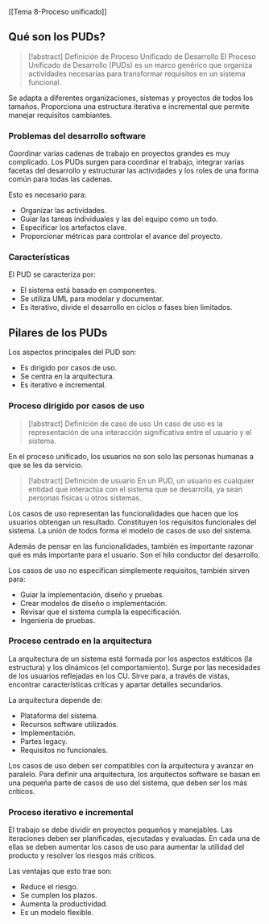 [[Tema 8-Proceso unificado]]

## Qué son los PUDs?
> [!abstract] Definición de Proceso Unificado de Desarrollo
> El Proceso Unificado de Desarrollo (PUDs) es un marco genérico que organiza actividades necesarias para transformar requisitos en un sistema funcional.

Se adapta a diferentes organizaciones, sistemas y proyectos de todos los tamaños. Proporciona una estructura iterativa e incremental que permite manejar requisitos cambiantes.

### Problemas del desarrollo software
Coordinar varias cadenas de trabajo en proyectos grandes es muy complicado. Los PUDs surgen para coordinar el trabajo, integrar varias facetas del desarrollo y estructurar las actividades y los roles de una forma común para todas las cadenas.

Esto es necesario para:
+ Organizar las actividades.
+ Guiar las tareas individuales y las del equipo como un todo.
+ Especificar los artefactos clave.
+ Proporcionar métricas para controlar el avance del proyecto.

### Características
El PUD se caracteriza por:
+ El sistema está basado en componentes.
+ Se utiliza UML para modelar y documentar.
+ Es iterativo, divide el desarrollo en ciclos o fases bien limitados.

## Pilares de los PUDs
Los aspectos principales del PUD son:
+ Es dirigido por casos de uso.
+ Se centra en la arquitectura.
+ Es iterativo e incremental.

### Proceso dirigido por casos de uso
> [!abstract] Definición de caso de uso
> Un caso de uso es la representación de una interacción significativa entre el usuario y el sistema.

En el proceso unificado, los usuarios no son solo las personas humanas a que se les da servicio.

> [!abstract] Definición de usuario 
> En un PUD, un usuario es cualquier entidad que interactúa con el sistema que se desarrolla, ya sean personas físicas u otros sistemas.

Los casos de uso representan las funcionalidades que hacen que los usuarios obtengan un resultado. Constituyen los requisitos funcionales del sistema. La unión de todos forma el modelo de casos de uso del sistema.

Además de pensar en las funcionalidades, también es importante razonar qué es más importante para el usuario. Son el hilo conductor del desarrollo.

Los casos de uso no especifican simplemente requisitos, también sirven para:
+ Guiar la implementación, diseño y pruebas.
+ Crear modelos de diseño o implementación.
+ Revisar que el sistema cumpla la especificación.
+ Ingeniería de pruebas.

### Proceso centrado en la arquitectura
La arquitectura de un sistema está formada por los aspectos estáticos (la estructura) y los dinámicos (el comportamiento). Surge por las necesidades de los usuarios reflejadas en los CU. Sirve para, a través de vistas, encontrar características críticas y apartar detalles secundarios.

La arquitectura depende de:
+ Plataforma del sistema.
+ Recursos software utilizados.
+ Implementación.
+ Partes legacy.
+ Requisitos no funcionales.

Los casos de uso deben ser compatibles con la arquitectura y avanzar en paralelo. Para definir una arquitectura, los arquitectos software se basan en una pequeña parte de casos de uso del sistema, que deben ser los más críticos.

### Proceso iterativo e incremental
El trabajo se debe dividir en proyectos pequeños y manejables. Las iteraciones deben ser planificadas, ejecutadas y evaluadas. En cada una de ellas se deben aumentar los casos de uso para aumentar la utilidad del producto y resolver los riesgos más críticos.

Las ventajas que esto trae son:
+ Reduce el riesgo.
+ Se cumplen los plazos.
+ Aumenta la productividad.
+ Es un modelo flexible.


